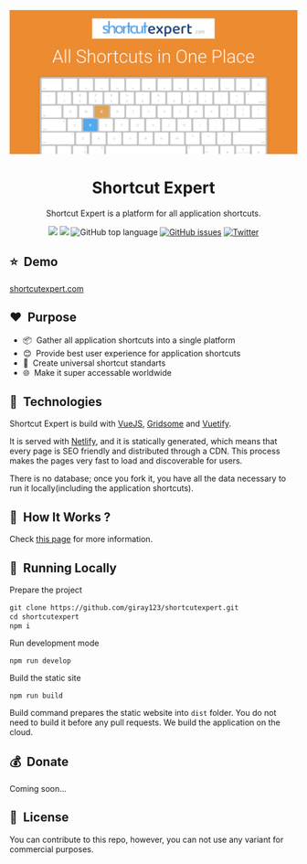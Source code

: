 <p align="center"><img src="static/img/share.png"></p>
<h1 align="center">Shortcut Expert</h1>
<p align="center">Shortcut Expert is a platform for all application shortcuts.</p>
<p align="center">
  <img src="https://img.shields.io/github/languages/code-size/giray123/shortcutexpert?style=for-the-badge" />
  <img src="https://img.shields.io/github/languages/count/giray123/shortcutexpert?style=for-the-badge" />
  <img alt="GitHub top language" src="https://img.shields.io/github/languages/top/giray123/shortcutexpert?style=for-the-badge">
  <a href="https://github.com/giray123/shortcutexpert/issues"><img alt="GitHub issues" src="https://img.shields.io/github/issues/giray123/shortcutexpert?style=for-the-badge"></a>
<a href="https://twitter.com/intent/tweet?text=Wow:&url=https%3A%2F%2Fgithub.com%2Fgiray123%2Fshortcutexpert"><img alt="Twitter" src="https://img.shields.io/twitter/url?logo=twitter&style=for-the-badge&url=https%3A%2F%2Fgithub.com%2Fgiray123%2Fshortcutexpert"></a>
</p>

## :star:&nbsp; Demo
<a href="https://shortcutexpert.com">shortcutexpert.com</a>

## :heart:&nbsp; Purpose

- :package:&nbsp; Gather all application shortcuts into a single platform
- :blush:&nbsp; Provide best user experience for application shortcuts
- :necktie:&nbsp; Create universal shortcut standarts
- :globe_with_meridians:&nbsp; Make it super accessable worldwide

## :hammer:&nbsp; Technologies

Shortcut Expert is build with <a href="https://vuejs.org/">VueJS</a>, <a href="https://gridsome.org/">Gridsome</a> and <a href="https://vuetifyjs.com/en/">Vuetify</a>.

It is served with [Netlify](https://www.netlify.com/), and it is statically generated, which means that every page is SEO friendly and distributed through a CDN. This process makes the pages very fast to load and discoverable for users.

There is no database; once you fork it, you have all the data necessary to run it locally(including the application shortcuts).

## :gift:&nbsp; How It Works ?

Check [this page](https://shortcutexpert.com/how-it-works) for more information.

## :eyes:&nbsp; Running Locally

Prepare the project

```shell
git clone https://github.com/giray123/shortcutexpert.git
cd shortcutexpert
npm i
```

Run development mode

```shell
npm run develop
```

Build the static site

```shell
npm run build
```

Build command prepares the static website into `dist` folder. You do not need to build it before any pull requests. We build the application on the cloud.

## :moneybag:&nbsp; Donate

Coming soon...

## :bookmark:&nbsp; License

You can contribute to this repo, however, you can not use any variant for commercial purposes.
